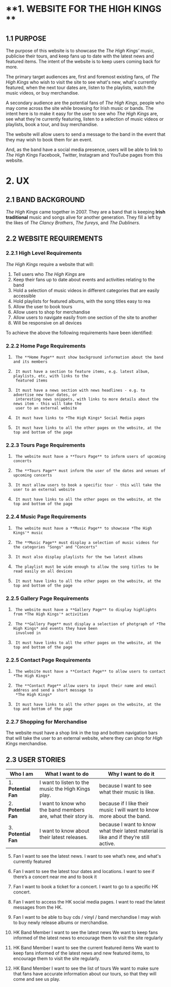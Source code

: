# **1. WEBSITE FOR THE HIGH KINGS **

## **1.1 PURPOSE**

The purpose of this website is to showcase the *The High Kings’* music, publicise their tours, and keep fans up to date with the latest news and 
featured items. The intent of the website is to keep users coming back for more.

The primary target audiences are, first and foremost existing fans, of *The High Kings* who wish to visit the site to see what's new, 
what's currently featured, when the next tour dates are, listen to the playlists, watch the music videos, or buy merchandise. 

A secondary audience are the potential fans of *The High Kings*, people who may come across the site while browsing for Irish music or bands.
The intent here is to make it easy for the user to see who *The High Kings* are, see what they're currently featuring, listen to a selection
of music videos or playlists, book a tour, and buy merchandise.

The website will allow users to send a message to the band in the event that they may wish to book them for an event.

And, as the band have a social media presence, users will be able to link to *The High Kings* Facebook, Twitter, Instagram and YouTube pages 
from this website.



# **2. UX**

## **2.1 BAND BACKGROUND**

*The High Kings* came together in 2007. They are a band that is keeping **Irish traditional** music and songs alive for another generation. 
They fill a left by the likes of *The Clancy Brothers*, *The fureys*, and *The Dubliners.*

## **2.2 WEBSITE REQUIREMENTS**

### **2.2.1 High Level Requirements**
*The High Kings* require a website that will:

1. Tell users who *The High Kings* are
2. Keep their fans up to date about events and activities relating to the band 
3. Hold a selection of music videos in different categories that are easily accessible
4. Hold playlists for featured albums, with the song titles easy to rea
5. Allow the user to book tours
6. Allow users to shop for merchandise
7. Allow users to navigate easily from one section of the site to another
8. Will be responsive on all devices


To achieve the above the following requirements have been identified:

### **2.2.2 Home Page Requirements**

1.		The **Home Page** must show background information about the band and its members
2.		It must have a section to feature items, e.g. latest album, playlists, etc, with links to the 
		featured items
3.		It must have a news section with news headlines - e.g. to advertise new tour dates, or 
		interesting news snippets, with links to more details about the news item - this will take the 
        user to an external website
4.		It must have links to *The High Kings* Social Media pages
5.		It must have links to all the other pages on the website, at the top and bottom of the page


### **2.2.3 Tours Page Requirements**

1.		The website must have a **Tours Page** to inform users of upcoming concerts
2.		The **Tours Page** must inform the user of the dates and venues of upcoming concerts
3.		It must allow users to book a specific tour - this will take the user to an external website
4.		It must have links to all the other pages on the website, at the top and bottom of the page


### **2.2.4 Music Page Requirements**

1.		The website must have a **Music Page** to showcase *The High Kings'* music
2.		The **Music Page** must display a selection of music videos for the categories "Songs" and "Concerts"
3.		It must also display playlists for the two latest albums
4.		The playlist must be wide enough to allow the song titles to be read easily on all devices
5.		It must have links to all the other pages on the website, at the top and bottom of the page
		

### **2.2.5 Gallery Page Requirements**

1.		The website must have a **Gallery Page** to display highlights from *The High Kings'* activities
2.		The **Gallery Page** must display a selection of photgraph of *The High Kings* and events they have been
		involved in
3.		It must have links to all the other pages on the website, at the top and bottom of the page


### **2.2.5 Contact Page Requirements**

1.		The website must have a **Contact Page** to allow users to contact *The High Kings*
2.		The **Contact Page** allow users to input their name and email address and send a short message to 
		*The High Kings*
3.		It must have links to all the other pages on the website, at the top and bottom of the page


### **2.2.7 Shopping for Merchandise**

The website must have a shop link in the top and bottom navigation bars that will take the user to an external website, where they can shop
for *High Kings* merchandise.



## **2.3 USER STORIES** ##

|Who I am              |What I want to do                                | Why I want to do it
|----------------------|--------------------------------------------------------------|--------------------------------------------------------------------------------------------
|1.  **Potential Fan** | I want to listen to the music the High Kings play.           |because I want to see what their music is like.
|2.  **Potential Fan** | I want to know who the band members are, what their story is.|because if I like their music I will want to know more about the band.
|3.  **Potential Fan** | I want to know about their latest releases.                  |  because I want to know what their latest material is like and if they’re still active.

5.  Fan				I want to see the latest news.									I want to see what’s new, and what's currently featured
6.  Fan				I want to see the latest tour dates and locations.				I want to see if there’s a concert near me and to book it
7.  Fan				I want to book a ticket for a concert.							I want to go to a specific HK concert.
8.  Fan				I want to access the HK social media pages.						I want to read the latest messages from the HK.
9.  Fan				I want to be able to buy cds / vinyl / band merchandise			I may wish to buy newly release albums or merchandise.		
  
9.  HK Band	Member	I want to see the latest news 									We want to keep fans informed of the latest news to encourage them to visit the site regularly
9.  HK Band	Member	I want to see the current featured items 						We want to keep fans informed of the latest news and new featured items, to encourage them to visit the site regularly.
10.	HK Band Member	I want to see  the list of tours 								We want to make sure that fans have accurate information about our tours, so that they will come and see us play.






